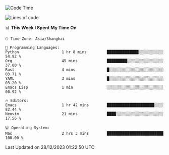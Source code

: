 <!--START_SECTION:waka-->
![Code Time](http://img.shields.io/badge/Code%20Time-1%2C767%20hrs%2051%20mins-blue)

![Lines of code](https://img.shields.io/badge/From%20Hello%20World%20I%27ve%20Written-286.5%20thousand%20lines%20of%20code-blue)

📊 **This Week I Spent My Time On** 

```text
🕑︎ Time Zone: Asia/Shanghai

💬 Programming Languages: 
Python                   1 hr 8 mins         ██████████████░░░░░░░░░░░   54.92 % 
Org                      45 mins             █████████░░░░░░░░░░░░░░░░   37.00 % 
Rust                     4 mins              █░░░░░░░░░░░░░░░░░░░░░░░░   03.71 % 
YAML                     3 mins              █░░░░░░░░░░░░░░░░░░░░░░░░   03.20 % 
Emacs Lisp               1 min               ░░░░░░░░░░░░░░░░░░░░░░░░░   00.92 % 

🔥 Editors: 
Emacs                    1 hr 42 mins        █████████████████████░░░░   82.44 % 
Neovim                   21 mins             ████░░░░░░░░░░░░░░░░░░░░░   17.56 % 

💻 Operating System: 
Mac                      2 hrs 3 mins        █████████████████████████   100.00 % 
```


 Last Updated on 28/12/2023 01:22:50 UTC
<!--END_SECTION:waka-->
